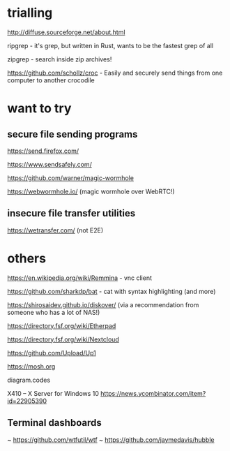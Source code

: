 # trialling
http://diffuse.sourceforge.net/about.html

ripgrep - it's grep, but written in Rust, wants to be the fastest grep of all

zipgrep - search inside zip archives!

https://github.com/schollz/croc - Easily and securely send things from one computer to another crocodile

# want to try
## secure file sending programs
https://send.firefox.com/

https://www.sendsafely.com/

https://github.com/warner/magic-wormhole

https://webwormhole.io/ (magic wormhole over WebRTC!)

## insecure file transfer utilities

https://wetransfer.com/ (not E2E)

# others

https://en.wikipedia.org/wiki/Remmina - vnc client

https://github.com/sharkdp/bat - cat with syntax highlighting (and more)

https://shirosaidev.github.io/diskover/ (via a recommendation from someone who has a lot of NAS!)

https://directory.fsf.org/wiki/Etherpad

https://directory.fsf.org/wiki/Nextcloud

https://github.com/Upload/Up1

https://mosh.org

diagram.codes

X410 – X Server for Windows 10 https://news.ycombinator.com/item?id=22905390

## Terminal dashboards
~ https://github.com/wtfutil/wtf
~ https://github.com/jaymedavis/hubble